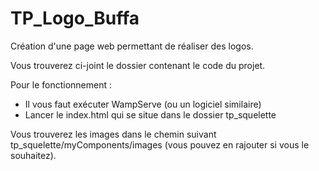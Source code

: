 # TP_Logo_Buffa
Création d'une page web permettant de réaliser des logos.

Vous trouverez ci-joint le dossier contenant le code du projet.

Pour le fonctionnement :

- Il vous faut exécuter WampServe (ou un logiciel similaire)
- Lancer le index.html qui se situe dans le dossier tp_squelette

Vous trouverez les images dans le chemin suivant tp_squelette/myComponents/images (vous pouvez en rajouter si vous le souhaitez).
